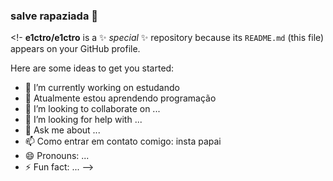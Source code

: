 ### salve rapaziada 👋
 
<!-
**e1ctro/e1ctro** is a ✨ _special_ ✨ repository because its `README.md` (this file) appears on your GitHub profile.

Here are some ideas to get you started:

- 🔭 I’m currently working on estudando
- 🌱 Atualmente estou aprendendo programação
- 👯 I’m looking to collaborate on ...
- 🤔 I’m looking for help with ...
- 💬 Ask me about ...
- 📫 Como entrar em contato comigo: insta papai
- 😄 Pronouns: ...
- ⚡ Fun fact: ...
-->
